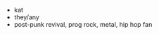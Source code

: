 - kat
- they/any
- post-punk revival, prog rock, metal, hip hop fan


<!---
sugar-tzu/sugar-tzu is a ✨ special ✨ repository because its `README.md` (this file) appears on your GitHub profile.
You can click the Preview link to take a look at your changes.
--->

